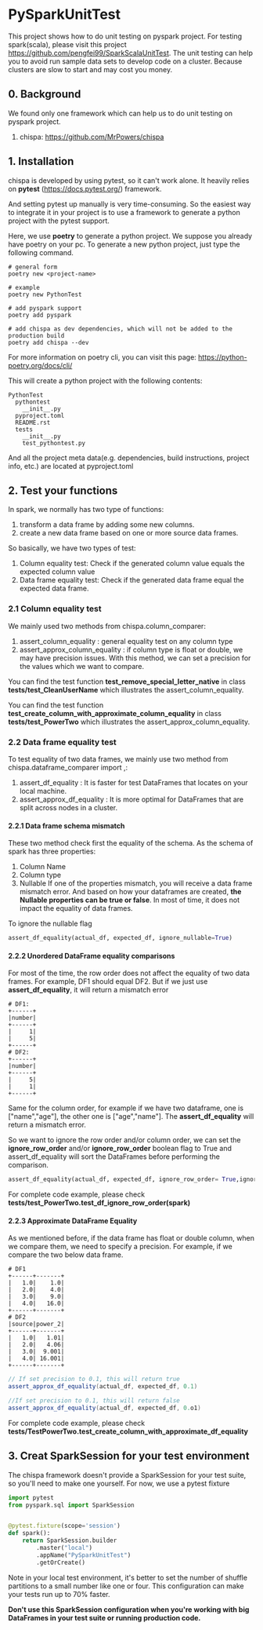 # PySparkUnitTest

This project shows how to do unit testing on pyspark project. For testing spark(scala), please visit this project
https://github.com/pengfei99/SparkScalaUnitTest. The unit testing can help you to avoid run sample data sets to 
develop code on a cluster. Because clusters are slow to start and may cost you money. 


## 0. Background
We found only one framework which can help us to do unit testing on pyspark project.
1. chispa: https://github.com/MrPowers/chispa


## 1. Installation
chispa is developed by using pytest, so it can't work alone. It heavily relies on **pytest** 
(https://docs.pytest.org/) framework. 

And setting pytest up manually is very time-consuming. So the easiest way to integrate it in your project is to 
use a framework to generate a python project with the pytest support.

Here, we use **poetry** to generate a python project.
We suppose you already have poetry on your pc. To generate a new python project, just type the following command. 

```shell script
# general form
poetry new <project-name>

# example
poetry new PythonTest

# add pyspark support
poetry add pyspark

# add chispa as dev dependencies, which will not be added to the production build
poetry add chispa --dev
```
For more information on poetry cli, you can visit this page: https://python-poetry.org/docs/cli/

This will create a python project with the following contents:
```shell
PythonTest
  pythontest
    __init__.py
  pyproject.toml
  README.rst
  tests
    __init__.py
    test_pythontest.py
```

And all the project meta data(e.g. dependencies, build instructions, project info, etc.) are located at pyproject.toml

## 2. Test your functions
In spark, we normally has two type of functions:
1. transform a data frame by adding some new columns.
2. create a new data frame based on one or more source data frames.

So basically, we have two types of test:
1. Column equality test: Check if the generated column value equals the expected column value
2. Data frame equality test: Check if the generated data frame equal the expected data frame.

### 2.1 Column equality test

We mainly used two methods from chispa.column_comparer:
1. assert_column_equality : general equality test on any column type
2. assert_approx_column_equality : if column type is float or double, we may have precision issues. With this method, 
         we can set a precision for the values which we want to compare. 

You can find the test function **test_remove_special_letter_native** in class **tests/test_CleanUserName** which 
illustrates the assert_column_equality.

You can find the test function **test_create_column_with_approximate_column_equality** in class **tests/test_PowerTwo** 
which illustrates the assert_approx_column_equality.

### 2.2 Data frame equality test
To test equality of two data frames, we mainly use two method from chispa.dataframe_comparer import ,:
1. assert_df_equality : It is faster for test DataFrames that locates on your local machine. 
2. assert_approx_df_equality : It is more optimal for DataFrames that are split across nodes in a cluster.

#### 2.2.1 Data frame schema mismatch
These two method check first the equality of the schema. As the schema of spark has three properties:
1. Column Name
2. Column type
3. Nullable
If one of the properties mismatch, you will receive a data frame mismatch error. And based on how your dataframes
are created, **the Nullable properties can be true or false**. In most of time, it does not impact the equality
of data frames. 

To ignore the nullable flag 
```python
assert_df_equality(actual_df, expected_df, ignore_nullable=True)
```

#### 2.2.2 Unordered DataFrame equality comparisons

For most of the time, the row order does not affect the equality of two data frames. For example, DF1 should equal DF2.
But if we just use **assert_df_equality**, it will return a mismatch error
```shell script
# DF1:
+------+
|number|
+------+
|     1|
|     5|
+------+
# DF2:
+------+
|number|
+------+
|     5|
|     1|
+------+
``` 

Same for the column order, for example if we have two dataframe, one is ["name","age"], the other one is ["age","name"].
The **assert_df_equality** will return a mismatch error.

So we want to ignore the row order and/or column order, we can set the **ignore_row_order** and/or **ignore_row_order**
boolean flag to True and assert_df_equality will sort the DataFrames before performing the comparison.

```python
assert_df_equality(actual_df, expected_df, ignore_row_order= True,ignore_column_order= True)

```     
For complete code example, please check **tests/test_PowerTwo.test_df_ignore_row_order(spark)**

#### 2.2.3 Approximate DataFrame Equality
As we mentioned before, if the data frame has float or double column, when we compare them, we need to specify a
precision. For example, if we compare the two below data frame.  

```shell script
# DF1
+------+-------+
|   1.0|    1.0|
|   2.0|    4.0|
|   3.0|    9.0|
|   4.0|   16.0|
+------+-------+
# DF2
|source|power_2|
+------+-------+
|   1.0|   1.01|
|   2.0|   4.06|
|   3.0|  9.001|
|   4.0| 16.001|
+------+-------+

```


```scala
// If set precision to 0.1, this will return true
assert_approx_df_equality(actual_df, expected_df, 0.1)

//If set precision to 0.1, this will return false
assert_approx_df_equality(actual_df, expected_df, 0.o1)
```

For complete code example, please check **tests/TestPowerTwo.test_create_column_with_approximate_df_equality** 

## 3. Creat SparkSession for your test environment

The chispa framework doesn't provide a SparkSession for your test suite, so you'll need to make one yourself. For now,
we use a pytest fixture

```python
import pytest
from pyspark.sql import SparkSession


@pytest.fixture(scope='session')
def spark():
    return SparkSession.builder
        .master("local")
        .appName("PySparkUnitTest")
        .getOrCreate()
```

Note in your local test environment, it's better to set the number of shuffle partitions to a small number like one 
or four. This configuration can make your tests run up to 70% faster. 

**Don't use this SparkSession configuration when you're working with big DataFrames in your test suite or running 
production code.**

